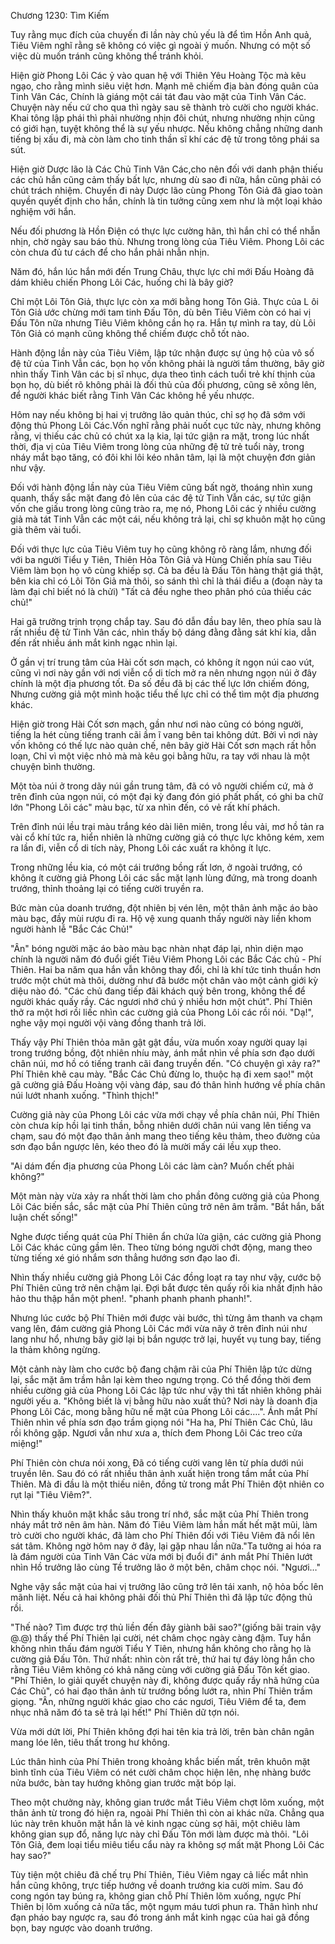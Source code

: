 




Chương 1230: Tìm Kiếm


Tuy rằng mục đích của chuyến đi lần này chủ yếu là để tìm Hồn Anh quả, Tiêu Viêm nghĩ rằng sẽ không có việc gì ngoài ý muốn. Nhưng có một số việc dù muốn tránh cũng không thể tránh khỏi.

Hiện giờ Phong Lôi Các ỷ vào quan hệ với Thiên Yêu Hoàng Tộc mà kêu ngạo, cho rằng mình siêu việt hơn. Mạnh mẽ chiếm địa bàn đóng quân của Tinh Vân Các, Chính là giáng một cái tát đau vào mặt của Tinh Vân Các. Chuyện này nếu cứ cho qua thì ngày sau sẽ thành trò cười cho người khác. Khai tông lập phái thì phải nhường nhịn đôi chút, nhưng nhường nhịn cũng có giới hạn, tuyệt không thể là sự yếu nhược. Nếu không chẳng những danh tiếng bị xấu đi, mà còn làm cho tinh thần sĩ khí các đệ tử trong tông phái sa sút.

Hiện giờ Dược lão là Các Chủ Tinh Vân Các,cho nên đối với danh phận thiếu các chủ hắn cũng cảm thấy bất lực, nhưng dù sao đi nữa, hắn cũng phải có chút trách nhiệm. Chuyến đi này Dược lão cùng Phong Tôn Giả đã giao toàn quyền quyết định cho hắn, chính là tin tưởng cũng xem như là một loại khảo nghiệm với hắn.

Nếu đối phương là Hồn Điện có thực lực cường hãn, thì hắn chỉ có thể nhẫn nhịn, chờ ngày sau báo thù. Nhưng trong lòng của Tiêu Viêm. Phong Lôi các còn chưa đủ tư cách để cho hắn phải nhẫn nhịn.

Năm đó, hắn lúc hắn mới đến Trung Châu, thực lực chỉ mới Đấu Hoàng đã dám khiêu chiến Phong Lôi Các, huống chi là bây giờ?

Chỉ một Lôi Tôn Giả, thực lực còn xa mới bằng hong Tôn Giả. Thực của L ôi Tôn Giả ước chừng mới tam tinh Đấu Tôn, dù bên Tiêu Viêm còn có hai vị Đấu Tôn nữa nhưng Tiêu Viêm không cần họ ra. Hắn tự mình ra tay, dù Lôi Tôn Giả có mạnh cũng không thể chiếm được chỗ tốt nào.

Hành động lần này của Tiêu Viêm, lập tức nhận được sự ủng hộ của vô số đệ tử của Tinh Vẫn các, bọn họ vốn không phải là người tầm thường, bây giờ nhìn thấy Tinh Vân các bị sĩ nhục, dựa theo tình cách tuổi trẻ khí thịnh của bọn họ, dù biết rõ không phải là đối thủ của đối phương, cũng sẽ xông lên, để người khác biết rằng Tinh Vân Các không hề yếu nhược.

Hôm nay nếu không bị hai vị trưởng lão quản thúc, chỉ sợ họ đã sớm với động thủ Phong Lôi Các.Vốn nghĩ rằng phải nuốt cục tức này, nhưng không rằng, vị thiếu các chủ có chút xa lạ kia, lại tức giận ra mặt, trong lúc nhất thời, địa vị của Tiêu Viêm trong lòng của những đệ tử trẻ tuổi này, trong nháy mắt bạo tăng, có đôi khi lôi kéo nhân tâm, lại là một chuyện đơn giản như vậy.

Đối với hành động lần này của Tiêu Viêm cũng bất ngờ, thoáng nhìn xung quanh, thấy sắc mặt đang đỏ lên của các đệ tử Tinh Vẫn các, sự tức giận vốn che giấu trong lòng cũng trào ra, mẹ nó, Phong Lôi các ỷ nhiều cường giả mà tát Tinh Vẫn các một cái, nếu không trả lại, chỉ sợ khuôn mặt họ cũng già thêm vài tuổi.

Đối với thực lực của Tiêu Viêm tuy họ cũng không rõ ràng lắm, nhưng đối với ba người Tiểu y Tiên, Thiên Hỏa Tôn Giả và Hùng Chiến phía sau Tiêu Viêm làm bọn họ vô cùng khiếp sợ. Cả ba đều là Đấu Tôn hàng thật giá thật, bên kia chỉ có Lôi Tôn Giả mà thôi, so sánh thì chỉ là thái điểu a (đoạn này ta làm đại chỉ biết nó là chửi) "Tất cả đều nghe theo phân phó của thiếu các chủ!"

Hai gã trưởng trịnh trọng chắp tay. Sau đó dẫn đầu bay lên, theo phía sau là rất nhiều đệ tử Tinh Vân các, nhìn thấy bộ dáng đằng đằng sát khí kia, dẫn đến rất nhiều ánh mắt kinh ngạc nhìn lại.

Ở gần vị trí trung tâm của Hài cốt sơn mạch, có không ít ngọn núi cao vút, cũng vì nơi này gần với nơi viễn cổ di tích mở ra nên nhưng ngọn núi ở đây chính là một địa phương tốt. Đa số đều đã bị các thế lực lớn chiếm đóng, Nhưng cường giả một mình hoặc tiểu thế lực chỉ có thể tìm một địa phương khác.

Hiện giờ trong Hài Cốt sơn mạch, gần như nơi nào cũng có bóng người, tiếng la hét cùng tiếng tranh cãi ầm ĩ vang bên tai không dứt. Bởi vì nơi này vốn không có thế lực nào quản chế, nên bây giờ Hài Cốt sơn mạch rất hỗn loạn, Chỉ vì một việc nhỏ mà mà kêu gọi bằng hữu, ra tay với nhau là một chuyện bình thường.

Một tòa núi ở trong dãy núi gần trung tâm, đã có vô người chiếm cứ, mà ở trên đỉnh của ngọn núi, có một đại kỳ đang đón gió phất phất, có ghi ba chữ lớn "Phong Lôi các" màu bạc, từ xa nhìn đến, có vẻ rất khí phách.

Trên đỉnh núi lều trại màu trắng kéo dài liên miên, trong lều vải, mơ hồ tản ra vài cổ khí tức ra, hiển nhiên là những cường giả có thực lực không kém, xem ra lần đi, viễn cổ di tích này, Phong Lôi các xuất ra không ít lực.

Trong những lều kia, có một cái trướng bồng rất lơn, ở ngoài trướng, có không ít cường giả Phong Lôi các sắc mặt lạnh lùng đứng, mà trong doanh trướng, thỉnh thoảng lại có tiếng cười truyền ra.

Bức màn của doanh trướng, đột nhiên bị vén lên, một thân ảnh mặc áo bào màu bạc, đầy mùi rượu đi ra. Hộ vệ xung quanh thấy người này liền khom người hành lễ "Bắc Các Chủ!"

"Ân" bóng người mặc áo bào màu bạc nhàn nhạt đáp lại, nhìn diện mạo chính là người năm đó đuổi giết Tiêu Viêm Phong Lôi các Bắc Các chủ - Phí Thiên. Hai ba năm qua hắn vẫn không thay đổi, chỉ là khí tức tinh thuần hơn trước một chút mà thôi, dường như đã bước một chân vào một cảnh giới kỳ diệu nào đó. "Các chủ đang tiếp đãi khách quý bên trong, không thể để người khác quấy rầy. Các ngươi nhớ chú ý nhiều hơn một chút". Phí Thiên thở ra một hơi rồi liếc nhìn các cường giả của Phong Lôi các rồi nói. "Dạ!", nghe vậy mọi người vội vàng đồng thanh trả lời.

Thấy vậy Phí Thiên thỏa mãn gật gật đầu, vừa muốn xoay người quay lại trong trướng bồng, đột nhiên nhíu mày, ánh mắt nhìn về phía sơn đạo dưới chân núi, mơ hồ có tiếng tranh cãi đang truyền đến. "Có chuyện gì xảy ra?" Phí Thiên khẽ cau mày. "Bắc Các Chủ đừng lo, thuộc hạ đi xem sao!" một gã cường giả Đấu Hoàng vội vàng đáp, sau đó thân hình hướng về phía chân núi lướt nhanh xuống. "Thình thịch!"

Cường giả này của Phong Lôi các vừa mới chạy về phía chân núi, Phí Thiên còn chưa kíp hồi lại tinh thần, bỗng nhiên dưới chân núi vang lên tiếng va chạm, sau đó một đạo thân ảnh mang theo tiếng kêu thảm, theo đường của sơn đạo bắn ngược lên, kéo theo đó là mười mấy cái lều xụp theo.

"Ai dám đến địa phương của Phong Lôi các làm càn? Muốn chết phải không?"

Một màn này vừa xảy ra nhất thời làm cho phần đông cường giả của Phong Lôi Các biến sắc, sắc mặt của Phí Thiên cũng trở nên âm trầm. "Bắt hắn, bất luận chết sống!"

Nghe được tiếng quát của Phí Thiên ẩn chứa lửa giận, các cường giả Phong Lôi Các khác cũng gầm lên. Theo từng bóng người chớt động, mang theo từng tiếng xé gió nhắm sơn thẳng hướng sơn đạo lao đi.

Nhìn thấy nhiều cường giả Phong Lôi Các đồng loạt ra tay như vậy, cước bộ Phí Thiên cũng trở nên chậm lại. Đợi bắt được tên quấy rối kia nhất định hảo hảo thu thập hắn một phen!. "phanh phanh phanh phanh!".

Nhưng lúc cước bộ Phí Thiên mới được vài bước, thì từng âm thanh va chạm vang lên, đám cường giả Phong Lôi Các mới vừa nãy ở trên đỉnh núi như lang như hổ, nhưng bây giờ lại bị bắn ngược trở lại, huyết vụ tung bay, tiếng la thảm không ngừng.

Một cảnh này làm cho cước bộ đang chậm rãi của Phí Thiên lập tức dừng lại, sắc mặt âm trầm hẳn lại kèm theo ngưng trọng. Có thể đồng thời đem nhiều cường giả của Phong Lôi Các lập tức như vậy thì tất nhiên không phải người yếu a. "Không biết là vị bằng hữu nào xuất thủ? Nơi này là doanh địa Phong Lôi Các, mong bằng hữu nể mặt của Phong Lôi các….". Ánh mắt Phí Thiên nhìn về phía sơn đạo trầm giọng nói "Ha ha, Phí Thiên Các Chủ, lâu rồi không gặp. Ngươi vẫn như xưa a, thích đem Phong Lôi Các treo cửa miệng!"

Phí Thiên còn chưa nói xong, Đã có tiếng cười vang lên từ phía dưới núi truyền lên. Sau đó có rất nhiều thân ảnh xuất hiện trong tầm mắt của Phí Thiên. Mà đi đầu là một thiếu niên, đồng tử trong mắt Phí Thiên đột nhiên co rụt lại "Tiêu Viêm?".

Nhìn thấy khuôn mặt khắc sâu trong trí nhớ, sắc mặt của Phí Thiên trong nháy mắt trở nên âm hàn. Năm đó Tiêu Viêm làm hắn mất hết mặt mũi, làm trò cười cho người khác, đã làm cho Phí Thiên đối với Tiêu Viêm đã nổi lên sát tâm. Không ngờ hôm nay ở đây, lại gặp nhau lần nữa."Ta tưởng ai hóa ra là đám người của Tinh Vân Các vừa mới bị đuổi đi" ánh mắt Phí Thiên lướt nhìn Hồ trưởng lão cùng Tề trưởng lão ở một bên, châm chọc nói. "Ngươi…"

Nghe vậy sắc mặt của hai vị trưởng lão cũng trở lên tái xanh, nộ hỏa bốc lên mãnh liệt. Nếu cả hai không phải đối thủ Phí Thiên thì đã lập tức động thủ rồi.

"Thế nào? Tìm được trợ thủ liền đến đây giành bãi sao?"(giống bãi train vậy @.@) thấy thế Phí Thiên lại cười, nét châm chọc ngày càng đậm. Tuy hắn không nhìn thấu đám người Tiểu Y Tiên, nhưng hắn không cho rằng họ là cường giả Đấu Tôn. Thứ nhất: nhìn còn rất trẻ, thứ hai tự đáy lòng hắn cho rằng Tiêu Viêm không có khả năng cùng với cường giả Đấu Tôn kết giao. "Phí Thiên, lo giải quyết chuyện này đi, không được quấy rầy nhã hứng của Các Chủ", có hai đạo thân ảnh từ trướng bồng lướt ra, nhìn Phí Thiên trầm giọng. "Ân, những người khác giao cho các ngươi, Tiêu Viêm để ta, đem nhục nhã năm đó ta sẽ trả lại hết!" Phí Thiên dữ tợn nói.

Vừa mới dứt lời, Phí Thiên không đợi hai tên kia trả lời, trên bàn chân ngân mang lóe lên, tiêu thất trong hư không.

Lúc thân hình của Phí Thiên trong khoảng khắc biến mất, trên khuôn mặt bình tĩnh của Tiêu Viêm có nét cười châm chọc hiện lên, nhẹ nhàng bước nửa bước, bàn tay hướng không gian trước mặt bóp lại.

Theo một chưởng này, không gian trước mắt Tiêu Viêm chợt lõm xuống, một thân ảnh từ trong đó hiện ra, ngoài Phí Thiên thì còn ai khác nữa. Chẳng qua lúc này trên khuôn mặt hắn là vẻ kinh ngạc cùng sợ hãi, một chiêu làm không gian sụp đổ, năng lực này chỉ Đấu Tôn mới làm được mà thôi. "Lôi Tôn Giả, đem loại tiểu miêu tiểu cẩu này ra không sợ mất mặt Phong Lôi Các hay sao?"

Tùy tiện một chiêu đã chế trụ Phí Thiên, Tiêu Viêm ngay cả liếc mắt nhìn hắn cũng không, trực tiếp hướng về doanh trướng kia cười mỉm. Sau đó cong ngón tay búng ra, không gian chỗ Phí Thiên lõm xuống, ngực Phí Thiên bị lõm xuống cả nữa tấc, một ngụm máu tươi phun ra. Thân hình như đạn pháo bay ngược ra, sau đó trong ánh mắt kinh ngạc của hai gã đồng bọn, bay ngược vào doanh trướng.




